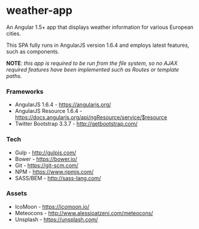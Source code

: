 # weather-app
An Angular 1.5+ app that displays weather information for various European cities.

This SPA fully runs in AngularJS version 1.6.4 and employs latest features, such as components.

**NOTE**: *this app is required to be run from the file system, so no AJAX required features have been implemented such as Routes or template paths.*

### Frameworks
- AngularJS 1.6.4 - https://angularjs.org/
- AngularJS Resource 1.6.4 - https://docs.angularjs.org/api/ngResource/service/$resource
- Twitter Bootstrap 3.3.7 - http://getbootstrap.com/

### Tech
- Gulp - http://gulpjs.com/
- Bower - https://bower.io/
- Git - https://git-scm.com/
- NPM - https://www.npmjs.com/
- SASS/BEM - http://sass-lang.com/

### Assets
- IcoMoon - https://icomoon.io/
- Meteocons - http://www.alessioatzeni.com/meteocons/
- Unsplash - https://unsplash.com/

